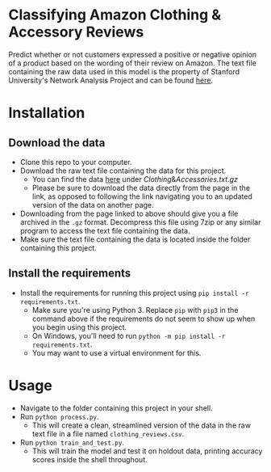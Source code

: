 # <h1>Classifying Amazon Clothing & Accessory Reviews</h1>
Predict whether or not customers expressed a positive or negative opinion of a product based on the wording of their review on Amazon. The text file containing the raw data used in this model is the property of Stanford University's Network Analysis Project and can be found [here](http://snap.stanford.edu/data/web-Amazon-links.html). 

# <h1>Installation</h1>
## Download the data
* Clone this repo to your computer. 
* Download the raw text file containing the data for this project. 
    * You can find the data [here](http://snap.stanford.edu/data/web-Amazon-links.html) under _Clothing_&_Accessories.txt.gz_
    * Please be sure to download the data directly from the page in the link, as opposed to following the link navigating you to an updated version of the data on another page. 
* Downloading from the page linked to above should give you a file archived in the `.gz` format. Decompress this file using 7zip or any similar program to access the text file containing the data. 
* Make sure the text file containing the data is located inside the folder containing this project. 
## Install the requirements
* Install the requirements for running this project using `pip install -r requirements.txt`. 
    * Make sure you're using Python 3. Replace `pip` with `pip3` in the command above if the requirements do not seem to show up when you begin using this project. 
    * On Windows, you'll need to run `python -m pip install -r requirements.txt`. 
    * You may want to use a virtual environment for this. 
# <h1>Usage</h1>
* Navigate to the folder containing this project in your shell. 
* Run `python process.py`. 
    * This will create a clean, streamlined version of the data in the raw text file in a file named `clothing_reviews.csv`. 
* Run `python train_and_test.py`. 
    * This will train the model and test it on holdout data, printing accuracy scores inside the shell throughout. 